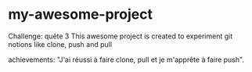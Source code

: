 # my-awesome-project
Challenge: quête 3 
This awesome project is created to experiment git notions like clone, push and pull

achievements: 
"J'ai réussi à faire clone, pull et je m'apprête à faire push".